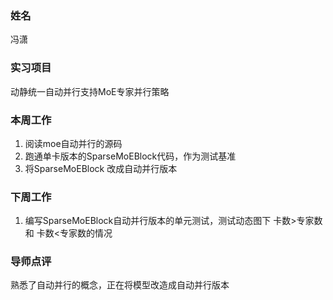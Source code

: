 ### 姓名
冯潇

### 实习项目
动静统一自动并行支持MoE专家并行策略

### 本周工作

1. 阅读moe自动并行的源码
2. 跑通单卡版本的SparseMoEBlock代码，作为测试基准
3. 将SparseMoEBlock 改成自动并行版本


### 下周工作

1. 编写SparseMoEBlock自动并行版本的单元测试，测试动态图下 卡数>专家数 和 卡数<专家数的情况

### 导师点评
熟悉了自动并行的概念，正在将模型改造成自动并行版本